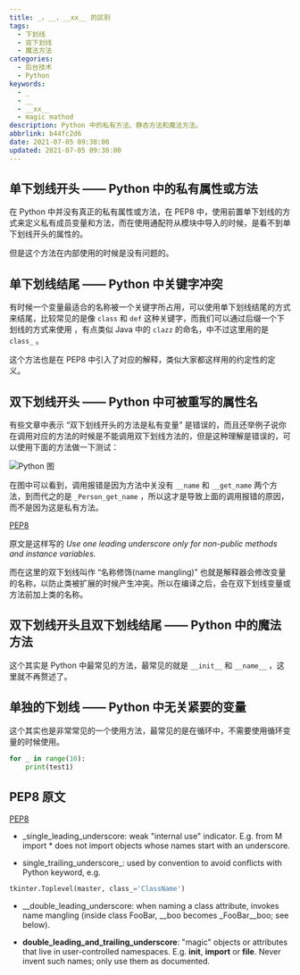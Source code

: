 ```yaml
---
title: _，__，__xx__ 的区别
tags:
  - 下划线
  - 双下划线
  - 魔法方法
categories:
  - 后台技术
  - Python
keywords:
  - _
  - __
  - __xx__
  - magic mathod
description: Python 中的私有方法、静态方法和魔法方法。
abbrlink: b44fc2d6
date: 2021-07-05 09:38:00
updated: 2021-07-05 09:38:00
---
```


## 单下划线开头 —— Python 中的私有属性或方法

在 Python 中并没有真正的私有属性或方法，在 PEP8 中，使用前置单下划线的方式来定义私有成员变量和方法，而在使用通配符从模块中导入的时候，是看不到单下划线开头的属性的。

但是这个方法在内部使用的时候是没有问题的。


## 单下划线结尾 —— Python 中关键字冲突

有时候一个变量最适合的名称被一个关键字所占用，可以使用单下划线结尾的方式来结尾，比较常见的是像 `class` 和 `def` 这种关键字，而我们可以通过后缀一个下划线的方式来使用 ，有点类似 Java 中的 `clazz` 的命名，中不过这里用的是 `class_` 。

这个方法也是在 PEP8 中引入了对应的解释，类似大家都这样用的约定性的定义。

## 双下划线开头 —— Python 中可被重写的属性名

有些文章中表示 “双下划线开头的方法是私有变量” 是错误的，而且还举例子说你在调用对应的方法的时候是不能调用双下划线方法的，但是这种理解是错误的，可以使用下面的方法做一下测试：

![Python 图](https://cdn.jsdelivr.net/gh/zucchiniy/common@master/images/underline-in-python-00.png)

在图中可以看到，调用报错是因为方法中关没有 `__name` 和 `__get_name` 两个方法，到而代之的是 `_Person_get_name` ，所以这才是导致上面的调用报错的原因，而不是因为这是私有方法。

[PEP8](https://www.python.org/dev/peps/pep-0008/#id47)

原文是这样写的 *Use one leading underscore only for non-public methods and instance variables.* 

而在这里的双下划线叫作 “名称修饰(name mangling)” 也就是解释器会修改变量的名称，以防止类被扩展的时候产生冲突。所以在编译之后，会在双下划线变量或方法前加上类的名称。

## 双下划线开头且双下划线结尾 —— Python 中的魔法方法

这个其实是 Python 中最常见的方法，最常见的就是 `__init__` 和 `__name__` ，这里就不再赘述了。


## 单独的下划线 —— Python 中无关紧要的变量

这个其实也是非常常见的一个使用方法，最常见的是在循环中，不需要使用循环变量的时候使用。

```python
for _ in range(10):
    print(test1)
```

## PEP8 原文

[PEP8](https://www.python.org/dev/peps/pep-0008/#id34)

- _single_leading_underscore: weak "internal use" indicator. E.g. from M import * does not import objects whose names start with an underscore.

- single_trailing_underscore_: used by convention to avoid conflicts with Python keyword, e.g.

```python
tkinter.Toplevel(master, class_='ClassName')
```

- __double_leading_underscore: when naming a class attribute, invokes name mangling (inside class FooBar, __boo becomes _FooBar__boo; see below).

- __double_leading_and_trailing_underscore__: "magic" objects or attributes that live in user-controlled namespaces. E.g. __init__, __import__ or __file__. Never invent such names; only use them as documented.


